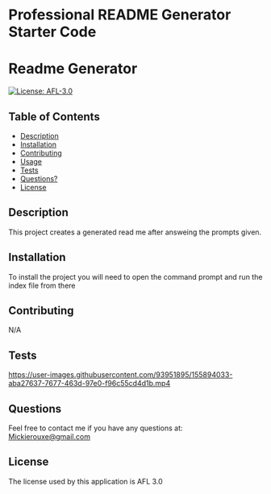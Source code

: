 # Professional README Generator Starter Code

# Readme Generator
  [![License: AFL-3.0](https://img.shields.io/badge/License-AFL--3.0-lightgrey.svg)](https://opensource.org/licenses/AFL-3.0)



  ## Table of Contents
  
  * [Description](#description)
  * [Installation](#installation)
  * [Contributing](#contributing)
  * [Usage](#usage)
  * [Tests](#tests)
  * [Questions?](#questions)
  * [License](#license)


  ## Description
  This project creates a generated read me after answeing the prompts given. 
  
  ## Installation 
  To install the project you will need to open the command prompt and run the index file from there

  ## Contributing
  N/A

  

  ## Tests 
   https://user-images.githubusercontent.com/93951895/155894033-aba27637-7677-463d-97e0-f96c55cd4d1b.mp4



  ## Questions
  Feel free to contact me if you have any questions at: Mickierouxe@gmail.com
 

  ## License 
The license used by this application is AFL 3.0

